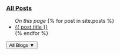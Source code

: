 <div id="blog-side-menu-container">
  <h3 class="toc-title">
    <a href="/{{ page.lang }}/blog/posts">All Posts</a>
  </h3>
  <ul id="blog-side-menu">
    <span class="toc-title"><em>On this page</em></span>
      {% for post in site.posts %}
    <li>
      <a href="{{post.url}}">{{ post.title }}</a>
    </li>
      {% endfor %}
  </ul>
</div> 
<button id="menu-toggle" title="show blogs list">All Blogs &#x25BC</button>